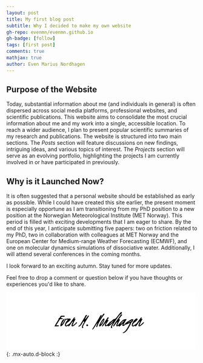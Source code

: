 ```yaml
---
layout: post
title: My first blog post
subtitle: Why I decided to make my own website
gh-repo: evenmn/evenmn.github.io
gh-badge: [follow]
tags: [first post]
comments: true
mathjax: true
author: Even Marius Nordhagen
---
```


## Purpose of the Website

Today, substantial information about me (and individuals in general) is often dispersed across social media platforms, professional websites, and scientific publications. This website aims to consolidate the most crucial information about me and my work into a single, accessible location. To reach a wider audience, I plan to present popular scientific summaries of my research and publications. The website is structured into two main sections. The *Posts* section will feature discussions on new findings, intriguing ideas, and various topics of interest. The *Projects* section will serve as an evolving portfolio, highlighting the projects I am currently involved in or have participated in previously.

## Why is it Launched Now?

It is often suggested that a personal website should be established as early as possible. While I could have created this site earlier, the present moment is especially opportune as I am transitioning from my PhD position to a new position at the Norwegian Meteorological Institute (MET Norway). This period is filled with exciting developments that I am eager to share. By the end of this year, I anticipate submitting five papers: two on friction related to my PhD, two in collaboration with colleagues at MET Norway and the European Center for Medium-range Weather Forecasting (ECMWF), and one on molecular dynamics simulations of dissociative water. Additionally, I will attend several conferences in the coming months.

I look forward to an exciting autumn. Stay tuned for more updates.

Feel free to drop a comment or question below if you have thoughts or experiences you'd like to share.

![Signature](/assets/img/signature.png){: .mx-auto.d-block :}
